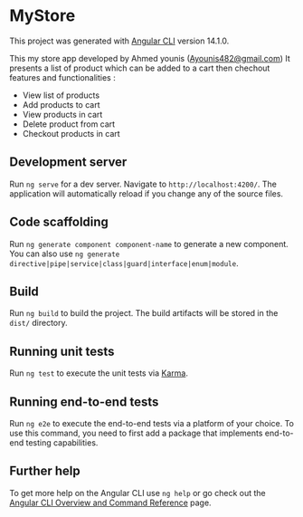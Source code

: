# MyStore

This project was generated with [Angular CLI](https://github.com/angular/angular-cli) version 14.1.0.

This my store app developed by Ahmed younis (Ayounis482@gmail.com)
It presents a list of product which can be added to a cart then chechout 
features and functionalities : 

- View list of products
- Add products to cart
- View products in cart
- Delete product from cart 
- Checkout products in cart 

## Development server

Run `ng serve` for a dev server. Navigate to `http://localhost:4200/`. The application will automatically reload if you change any of the source files.

## Code scaffolding

Run `ng generate component component-name` to generate a new component. You can also use `ng generate directive|pipe|service|class|guard|interface|enum|module`.

## Build

Run `ng build` to build the project. The build artifacts will be stored in the `dist/` directory.

## Running unit tests

Run `ng test` to execute the unit tests via [Karma](https://karma-runner.github.io).

## Running end-to-end tests

Run `ng e2e` to execute the end-to-end tests via a platform of your choice. To use this command, you need to first add a package that implements end-to-end testing capabilities.

## Further help

To get more help on the Angular CLI use `ng help` or go check out the [Angular CLI Overview and Command Reference](https://angular.io/cli) page.
